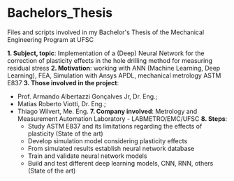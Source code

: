 # Bachelors_Thesis
Files and scripts involved in my Bachelor's Thesis of the Mechanical Engineering Program at UFSC


**1. Subject, topic**: Implementation of a (Deep) Neural Network for the correction of plasticity effects in the hole drilling method for measuring residual stress
**2. Motivation**: working with ANN (Machine Learning, Deep Learning), FEA, Simulation with Ansys APDL, mechanical metrology ASTM E837
**3. Those involved in the project**: 
- Prof. Armando Albertazzi Gonçalves Jr, Dr. Eng.; 
- Matias Roberto Viotti, Dr. Eng.; 
- Thiago Wilvert, Me. Eng.
**7. Company involved**: Metrology and Measurement Automation Laboratory - LABMETRO/EMC/UFSC
**8. Steps**:
  - Study ASTM E837 and its limitations regarding the effects of plasticity (State of the art)
  - Develop simulation model considering plasticity effects
  - From simulated results establish neural network database
  - Train and validate neural network models 
  - Build and test different deep learning models, CNN, RNN, others (State of the art) 



